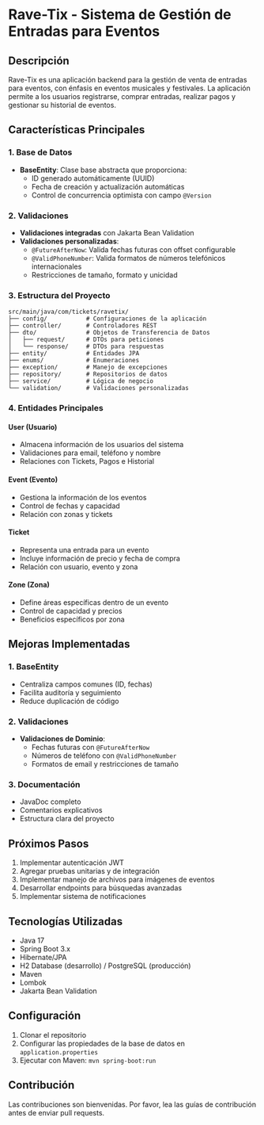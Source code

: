 # Rave-Tix - Sistema de Gestión de Entradas para Eventos

## Descripción
Rave-Tix es una aplicación backend para la gestión de venta de entradas para eventos, con énfasis en eventos musicales y festivales. La aplicación permite a los usuarios registrarse, comprar entradas, realizar pagos y gestionar su historial de eventos.

## Características Principales

### 1. Base de Datos
- **BaseEntity**: Clase base abstracta que proporciona:
  - ID generado automáticamente (UUID)
  - Fecha de creación y actualización automáticas
  - Control de concurrencia optimista con campo `@Version`

### 2. Validaciones
- **Validaciones integradas** con Jakarta Bean Validation
- **Validaciones personalizadas**:
  - `@FutureAfterNow`: Valida fechas futuras con offset configurable
  - `@ValidPhoneNumber`: Valida formatos de números telefónicos internacionales
  - Restricciones de tamaño, formato y unicidad

### 3. Estructura del Proyecto
```
src/main/java/com/tickets/ravetix/
├── config/           # Configuraciones de la aplicación
├── controller/       # Controladores REST
├── dto/              # Objetos de Transferencia de Datos
│   ├── request/      # DTOs para peticiones
│   └── response/     # DTOs para respuestas
├── entity/           # Entidades JPA
├── enums/            # Enumeraciones
├── exception/        # Manejo de excepciones
├── repository/       # Repositorios de datos
├── service/          # Lógica de negocio
└── validation/       # Validaciones personalizadas
```

### 4. Entidades Principales

#### User (Usuario)
- Almacena información de los usuarios del sistema
- Validaciones para email, teléfono y nombre
- Relaciones con Tickets, Pagos e Historial

#### Event (Evento)
- Gestiona la información de los eventos
- Control de fechas y capacidad
- Relación con zonas y tickets

#### Ticket
- Representa una entrada para un evento
- Incluye información de precio y fecha de compra
- Relación con usuario, evento y zona

#### Zone (Zona)
- Define áreas específicas dentro de un evento
- Control de capacidad y precios
- Beneficios específicos por zona

## Mejoras Implementadas

### 1. BaseEntity
- Centraliza campos comunes (ID, fechas)
- Facilita auditoría y seguimiento
- Reduce duplicación de código

### 2. Validaciones
- **Validaciones de Dominio**:
  - Fechas futuras con `@FutureAfterNow`
  - Números de teléfono con `@ValidPhoneNumber`
  - Formatos de email y restricciones de tamaño

### 3. Documentación
- JavaDoc completo
- Comentarios explicativos
- Estructura clara del proyecto

## Próximos Pasos
1. Implementar autenticación JWT
2. Agregar pruebas unitarias y de integración
3. Implementar manejo de archivos para imágenes de eventos
4. Desarrollar endpoints para búsquedas avanzadas
5. Implementar sistema de notificaciones

## Tecnologías Utilizadas
- Java 17
- Spring Boot 3.x
- Hibernate/JPA
- H2 Database (desarrollo) / PostgreSQL (producción)
- Maven
- Lombok
- Jakarta Bean Validation

## Configuración
1. Clonar el repositorio
2. Configurar las propiedades de la base de datos en `application.properties`
3. Ejecutar con Maven: `mvn spring-boot:run`

## Contribución
Las contribuciones son bienvenidas. Por favor, lea las guías de contribución antes de enviar pull requests.
